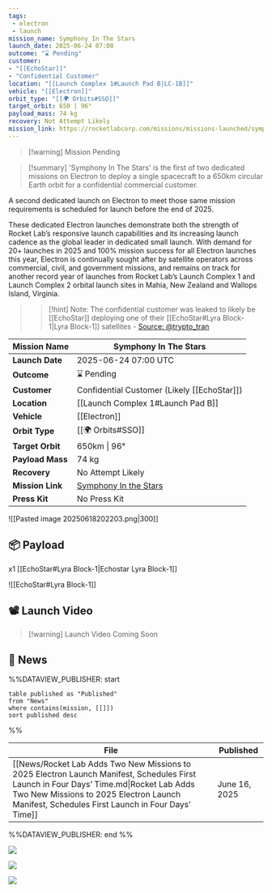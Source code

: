 ```yaml
---
tags:
 - electron
 - launch
mission_name: Symphony In The Stars
launch_date: 2025-06-24 07:00
outcome: "⌛ Pending"
customer: 
- "[[EchoStar]]"
- "Confidential Customer"
location: "[[Launch Complex 1#Launch Pad B|LC-1B]]"
vehicle: "[[Electron]]"
orbit_type: "[[🌍 Orbits#SSO]]"
target_orbit: 650 | 96°
payload_mass: 74 kg
recovery: Not Attempt Likely
mission_link: https://rocketlabcorp.com/missions/missions-launched/symphony-in-the-stars/
---
```


>[!warning] Mission Pending

>[!summary]
'Symphony In The Stars' is the first of two dedicated missions on Electron to deploy a single spacecraft to a 650km circular Earth orbit for a confidential commercial customer.
>
A second dedicated launch on Electron to meet those same mission requirements is scheduled for launch before the end of 2025.
>
These dedicated Electron launches demonstrate both the strength of Rocket Lab’s responsive launch capabilities and its increasing launch cadence as the global leader in dedicated small launch. With demand for 20+ launches in 2025 and 100% mission success for all Electron launches this year, Electron is continually sought after by satellite operators across commercial, civil, and government missions, and remains on track for another record year of launches from Rocket Lab’s Launch Complex 1 and Launch Complex 2 orbital launch sites in Mahia, New Zealand and Wallops Island, Virginia.
>
>>[!hint] Note: The confidential customer was leaked to likely be [[EchoStar]] deploying one of their [[EchoStar#Lyra Block-1|Lyra Block-1]] satellites - [Source: @trypto_tran](https://x.com/trypto_tran/status/1936052601558385078)

| **Mission Name** | Symphony In The Stars                                                                                |
| ---------------- | ---------------------------------------------------------------------------------------------------- |
| **Launch Date**  | 2025-06-24 07:00 UTC                                                                                 |
| **Outcome**      | ⌛ Pending                                                                                            |
| **Customer**     | Confidential Customer (Likely [[EchoStar]])                                                          |
| **Location**     | [[Launch Complex 1#Launch Pad B]]                                                                    |
| **Vehicle**      | [[Electron]]                                                                                         |
| **Orbit Type**   | [[🌍 Orbits#SSO]]                                                                                    |
| **Target Orbit** | 650km \| 96°                                                                                         |
| **Payload Mass** | 74 kg                                                                                                |
| **Recovery**     | No Attempt Likely                                                                                    |
| **Mission Link** | [Symphony In the Stars](https://rocketlabcorp.com/missions/missions-launched/symphony-in-the-stars/) |
| **Press Kit**    | No Press Kit                                                                                         |

![[Pasted image 20250618202203.png|300]]

## 📦 Payload

x1 [[EchoStar#Lyra Block-1|Echostar Lyra Block-1]]

![[EchoStar#Lyra Block-1]]

## 📽️ Launch Video

>[!warning] Launch Video Coming Soon

## 📰 News

%%DATAVIEW_PUBLISHER: start
```
table published as "Published"
from "News"
where contains(mission, [[]])
sort published desc
```
%%

| File                                                                                                                                                                                                                                   | Published     |
| -------------------------------------------------------------------------------------------------------------------------------------------------------------------------------------------------------------------------------------- | ------------- |
| [[News/Rocket Lab Adds Two New Missions to 2025 Electron Launch Manifest, Schedules First Launch in Four Days’ Time.md\|Rocket Lab Adds Two New Missions to 2025 Electron Launch Manifest, Schedules First Launch in Four Days’ Time]] | June 16, 2025 |

%%DATAVIEW_PUBLISHER: end %%


![](https://x.com/trypto_tran/status/1936052601558385078)

![](https://x.com/RocketLab/status/1935167969656791118)

![](https://x.com/RocketLab/status/1934710457853763772)
